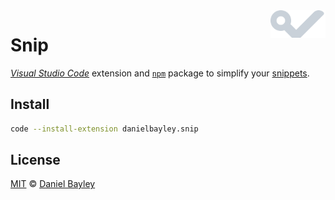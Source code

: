 <img src="icon.svg" align="right" width="17.5%">

Snip
====
_[Visual Studio Code][vscode]_ extension and [`npm`] package to simplify your [snippets].

Install
-------
~~~ sh
code --install-extension danielbayley.snip
~~~

License
-------
[MIT] © [Daniel Bayley]

[MIT]:                LICENSE.md
[Daniel Bayley]:      https://github.com/danielbayley

[vscode]:             https://code.visualstudio.com
[snippets]:           https://code.visualstudio.com/docs/editor/userdefinedsnippets

[`npm`]:              https://npmjs.com
